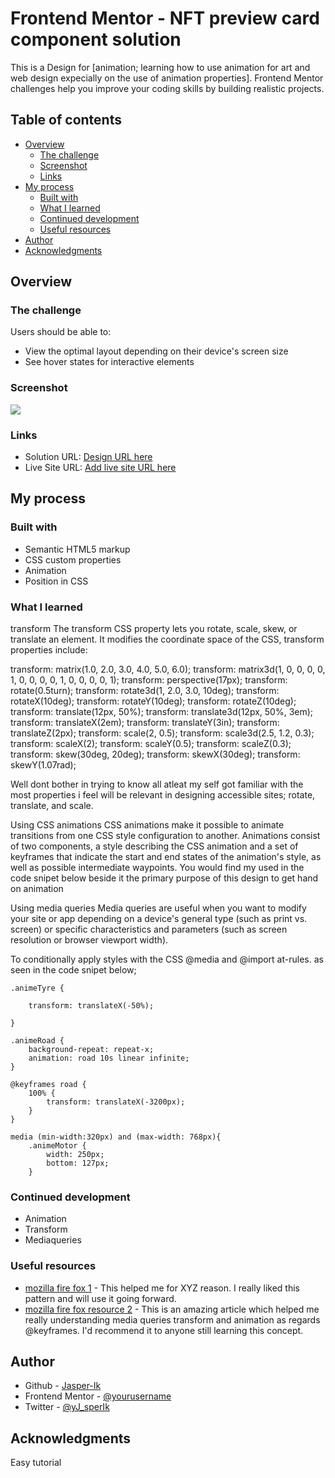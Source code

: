 # Frontend Mentor - NFT preview card component solution

This is a Design for [animation; learning how to use animation for art and web design expecially on the use of animation properties]. Frontend Mentor challenges help you improve your coding skills by building realistic projects. 

## Table of contents

- [Overview](#overview)
  - [The challenge](#the-challenge)
  - [Screenshot](#screenshot)
  - [Links](#links)
- [My process](#my-process)
  - [Built with](#built-with)
  - [What I learned](#what-i-learned)
  - [Continued development](#continued-development)
  - [Useful resources](#useful-resources)
- [Author](#author)
- [Acknowledgments](#acknowledgments)


## Overview

### The challenge

Users should be able to:

- View the optimal layout depending on their device's screen size
- See hover states for interactive elements

### Screenshot

![](./screenshot.jpg)


### Links

- Solution URL: [ Design URL here](https://github.com/Jasper-Ik/alphaAnime)
- Live Site URL: [Add live site URL here](https://jasper-ik.github.io/alphaAnime/carAnime.html)

## My process

### Built with

- Semantic HTML5 markup
- CSS custom properties
- Animation
- Position in CSS


### What I learned

transform
The transform CSS property lets you rotate, scale, skew, or translate an element. It modifies the coordinate space of the CSS, transform properties include:

transform: matrix(1.0, 2.0, 3.0, 4.0, 5.0, 6.0);
transform: matrix3d(1, 0, 0, 0, 0, 1, 0, 0, 0, 0, 1, 0, 0, 0, 0, 1);
transform: perspective(17px);
transform: rotate(0.5turn);
transform: rotate3d(1, 2.0, 3.0, 10deg);
transform: rotateX(10deg);
transform: rotateY(10deg);
transform: rotateZ(10deg);
transform: translate(12px, 50%);
transform: translate3d(12px, 50%, 3em);
transform: translateX(2em);
transform: translateY(3in);
transform: translateZ(2px);
transform: scale(2, 0.5);
transform: scale3d(2.5, 1.2, 0.3);
transform: scaleX(2);
transform: scaleY(0.5);
transform: scaleZ(0.3);
transform: skew(30deg, 20deg);
transform: skewX(30deg);
transform: skewY(1.07rad);

Well dont bother in trying to know all atleat my self got familiar with the most properties i feel will be relevant in designing accessible sites; rotate, translate, and scale.

Using CSS animations
CSS animations make it possible to animate transitions from one CSS style configuration to another. Animations consist of two components, a style describing the CSS animation and a set of keyframes that indicate the start and end states of the animation's style, as well as possible intermediate waypoints.
You would find my used in the code snipet below beside it the primary purpose of this design to get hand on animation 

Using media queries
Media queries are useful when you want to modify your site or app depending on a device's general type (such as print vs. screen) or specific characteristics and parameters (such as screen resolution or browser viewport width).

To conditionally apply styles with the CSS @media and @import at-rules.
as seen in the code snipet below;


```
.animeTyre {
  
    transform: translateX(-50%);
    
}
```
```
.animeRoad {
    background-repeat: repeat-x;
    animation: road 10s linear infinite;
}
```
```
@keyframes road {
    100% {
        transform: translateX(-3200px);
    }
}
```
```
media (min-width:320px) and (max-width: 768px){
    .animeMotor {
        width: 250px;
        bottom: 127px;
    }
```
    


### Continued development

- Animation 
- Transform 
- Mediaqueries


### Useful resources

- [mozilla fire fox 1](https://developer.mozilla.org/en-US/docs/Web/CSS/Media_Queries/Using_media_queries) - This helped me for XYZ reason. I really liked this pattern and will use it going forward.
- [mozilla fire fox resource 2](https://developer.mozilla.org/en-US/docs/Web/CSS/CSS_Animations/Using_CSS_animations) - This is an amazing article which helped me really understanding media queries transform and animation as regards @keyframes. I'd recommend it to anyone still learning this concept.



## Author

- Github - [Jasper-Ik](https://github.com/Jasper-Ik)
- Frontend Mentor - [@yourusername](https://www.frontendmentor.io/profile/Jasper-Ik)
- Twitter - [@yJ_sperIk](https://www.twitter.com/J_sperIk)



## Acknowledgments

Easy tutorial
